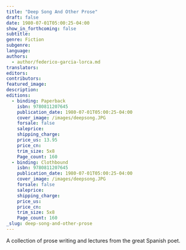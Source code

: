 ```yaml
---
title: "Deep Song And Other Prose"
draft: false
date: 1980-07-01T05:00:25-04:00
show_in_forthcoming: false
subtitle:
genre: Fiction
subgenre:
language:
authors:
  - author/federico-garcia-lorca.md
translators:
editors:
contributors:
featured_image:
description:
editions:
  - binding: Paperback
    isbn: 9780811207645
    publication_date: 1980-07-01T05:00:25-04:00
    cover_image: /images/deepsong.JPG
    forsale: false
    saleprice:
    shipping_charge:
    price_us: 13.95
    price_cn:
    trim_size: 5x8
    Page_count: 160
  - binding: Clothbound
    isbn: 9780811207645
    publication_date: 1980-07-01T05:00:25-04:00
    cover_image: /images/deepsong.JPG
    forsale: false
    saleprice:
    shipping_charge:
    price_us:
    price_cn:
    trim_size: 5x8
    Page_count: 160
_slug: deep-song-and-other-prose
---
```


A collection of prose writing and lectures from the great Spanish poet.


